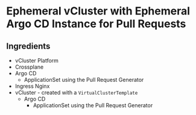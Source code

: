 # Ephemeral vCluster with Ephemeral Argo CD Instance for Pull Requests

## Ingredients

- vCluster Platform
- Crossplane
- Argo CD
  - ApplicationSet using the Pull Request Generator 
- Ingress Nginx
- vCluster - created with a `VirtualClusterTemplate`
  - Argo CD
    - ApplicationSet using the Pull Request Generator
